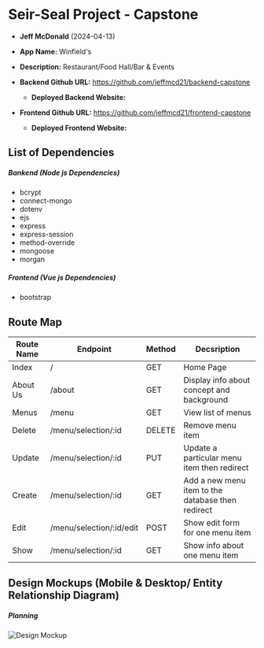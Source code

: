 
# Seir-Seal Project - Capstone

- **Jeff McDonald** (2024-04-13)

- **App Name:** Winfield's
- **Description:** Restaurant/Food Hall/Bar & Events
- **Backend Github URL:** https://github.com/jeffmcd21/backend-capstone
    - **Deployed Backend Website:** 
- **Frontend Github URL:** https://github.com/jeffmcd21/frontend-capstone
    - **Deployed Frontend Website:** 


## List of Dependencies

#####  Bankend (Node js Dependencies)

- bcrypt
- connect-mongo
- dotenv
- ejs
- express
- express-session
- method-override
- mongoose
- morgan

##### Frontend (Vue js Dependencies)

- bootstrap

## Route Map

| Route Name | Endpoint | Method | Decsription |
|------------|----------|--------|-------------|
| Index | / | GET | Home Page |
| About Us | /about | GET | Display info about concept and background |
| Menus | /menu | GET | View list of menus |
| Delete | /menu/selection/:id | DELETE | Remove menu item |
| Update | /menu/selection/:id | PUT | Update a particular menu item then redirect |
| Create | /menu/selection/:id | GET | Add a new menu item to the database then redirect |
| Edit | /menu/selection/:id/edit | POST | Show edit form for one menu item |
| Show | /menu/selection/:id | GET | Show info about one menu item |


## Design Mockups (Mobile & Desktop/ Entity Relationship Diagram)

##### Planning

![Design Mockup](https://i.imgur.com/rQqcC0b.png)
